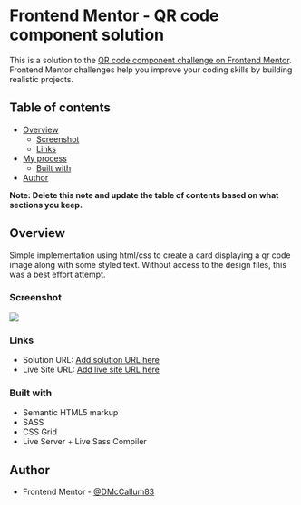 # Frontend Mentor - QR code component solution

This is a solution to the [QR code component challenge on Frontend Mentor](https://www.frontendmentor.io/challenges/qr-code-component-iux_sIO_H). Frontend Mentor challenges help you improve your coding skills by building realistic projects.

## Table of contents

- [Overview](#overview)
  - [Screenshot](#screenshot)
  - [Links](#links)
- [My process](#my-process)
  - [Built with](#built-with)
- [Author](#author)

**Note: Delete this note and update the table of contents based on what sections you keep.**

## Overview

Simple implementation using html/css to create a card displaying a qr code image along with some styled text. Without access to the design files, this was a best effort attempt.

### Screenshot

![](./image/screenshot.jpg)

### Links

- Solution URL: [Add solution URL here](https://github.com/DMcCallum83/DMcCallum83.github.io)
- Live Site URL: [Add live site URL here](https://dmccallum83.github.io/)

### Built with

- Semantic HTML5 markup
- SASS
- CSS Grid
- Live Server + Live Sass Compiler

## Author

- Frontend Mentor - [@DMcCallum83](https://www.frontendmentor.io/profile/DMcCallum83)
